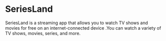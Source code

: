 # SeriesLand
SeriesLand is a streaming app  that allows you  to watch TV shows and movies for free on an internet-connected device .You can watch a variety of  TV shows, movies, series, and more.  
